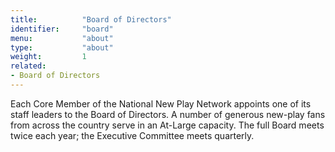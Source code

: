 ```yaml
---
title:          "Board of Directors"
identifier:     "board"
menu:           "about"
type:           "about"
weight:         1
related:
- Board of Directors
---
```


<span class="lead-in">Each Core Member of the National New Play Network appoints one of its staff leaders to the Board of Directors. A number of generous new-play fans from across the country serve in an At-Large capacity. The full Board meets twice each year; the Executive Committee meets quarterly.</span>
